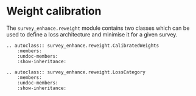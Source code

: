 # Weight calibration

The `survey_enhance.reweight` module contains two classes which can be used to define a loss architecture and minimise it for a given survey.

```{eval-rst}
.. autoclass:: survey_enhance.reweight.CalibratedWeights
    :members:
    :undoc-members:
    :show-inheritance:
```

```{eval-rst}
.. autoclass:: survey_enhance.reweight.LossCategory
    :members:
    :undoc-members:
    :show-inheritance:
```
